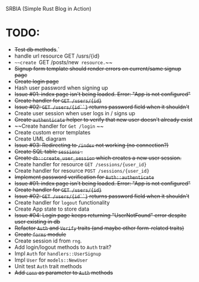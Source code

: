 SRBIA (Simple Rust Blog in Action)


TODO:
===============================================================================
- ~~Test db methods~~.`
- handle url resource GET /usrs/{id}
- `~~create `GET /posts/new` resource.`~~
- ~~Signup form template should render errors on current/same signup page~~
- ~~Create login page~~
- Hash user password when signing up
- ~~Issue #01: index page isn't being loaded. Error: "App is not configured"~~
- ~~Create handler for `GET /users/{id}`~~
- ~~Issue #02: `GET /users/{id``}` returns password field when it shouldn't~~
- Create user session when user logs in / signs up
- ~~Create `authenticate` helper to verify that new user doesn't already exist~~
- ~~Create handler for `Get /login` ~~
- Create custom error templates
- Create UML diagram
- ~~Issue #03: Redirecting to `/index` not working (no connection?)~~ 
- ~~Create SQL table `sessions` .~~
- ~~Create `db::create_user_session`  which creates a new user session.~~ 
- Create handler for resource `GET /sessions/{user_id}`
- Create handler for resource `POST /sessions/{user_id}`
- ~~Implement password verification for `Auth::authenticate`~~
- ~~Issue #01: index page isn't being loaded. Error: "App is not configured"~~
- ~~Create handler for `GET /users/{id}`~~
- ~~Issue #02: `GET /users/{id``}` returns password field when it shouldn't~~ 
- Create handler for `logout` functionality
- Create App state to store data
- ~~Issue #04: Login page keeps returning "UserNotFound" error despite user existing in
    db~~ 
- ~~Refactor `Auth` and `Verify` traits (and maybe other form-related traits)~~
- ~~Create  `forms` module~~
- Create session id from `rng`.
- Add login/logout methods to `Auth` trait?
- Impl `Auth` for `handlers::UserSignup` 
- Impl `User` for `models::NewUser` 
- Unit test `Auth` trait methods
- ~~Add `conn` as parameter to `Auth` methods~~
